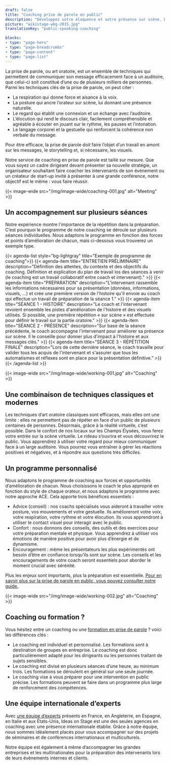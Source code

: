 ```yaml
---
draft: false
title: "Coaching prise de parole en public"
description: "Développez votre éloquence et votre présence sur scène. Devenez un leader charismatique."
picture: "wikistage-wbg-2015.jpg"
translationKey: "public-speaking-coaching"

blocks:
- type: "page-hero"
- type: "page-breadcrumbs"
- type: "page-content"
- type: "page-list"
---
```


La prise de parole, ou art oratoire, est un ensemble de techniques qui permettent de communiquer son message efficacement face à un auditoire, que celui-ci soit constitué d’une ou de plusieurs milliers de personnes. Parmi les techniques clés de la prise de parole, on peut citer :

* La respiration qui donne force et aisance à la voix.
* La posture qui ancre l’orateur sur scène, lui donnant une présence naturelle.
* Le regard qui établit une connexion et un échange avec l’auditoire.
* L’élocution qui rend le discours clair, facilement compréhensible et agréable à écouter en jouant sur le rythme, les pauses et l’intonation.
* Le langage corporel et la gestuelle qui renforcent la cohérence non verbale du message.

Pour être efficace, la prise de parole doit faire l’objet d’un travail en amont sur les messages, le storytelling et, si nécessaire, les visuels.

Notre service de coaching en prise de parole est taillé sur mesure. Que vous soyez un cadre dirigeant devant présenter sa nouvelle stratégie, un organisateur souhaitant faire coacher les intervenants de son événement ou un créateur de start-up invité à présenter à une grande conférence, notre objectif est le même : vous faire réussir.

{{< image-wide src="/img/image-wide/coaching-001.jpg" alt="Meeting" >}}

## Un accompagnement sur plusieurs séances

Notre expérience montre l’importance de la répétition dans la préparation. C’est pourquoi le programme de notre coaching se déroule sur plusieurs séances individuelles. Nous adaptons le programme en fonction des forces et points d’amélioration de chacun, mais ci-dessous vous trouverez un exemple type.

{{< agenda-list style="bg-lightgray" title="Exemple de programme de coaching">}}
    {{< agenda-item title="ENTRETIEN PRÉLIMINAIRE" description="Définition des attentes, du contexte et des objectifs du coaching. Définition et explication du plan de travail los des séances à venir (le coaching est un travail collaboratif entre coach et intervenant)." >}}
    {{< agenda-item title="PRÉPARATION" description="L'intervenant rassemble les informations nécessaires pour sa présentation (données, informations, visuels, …) et crée une première version de l'histoire qu'il envoie au coach qui effectue un travail de préparation de la séance 1." >}}
    {{< agenda-item title="SÉANCE 1 - HISTOIRE" description="Le coach et l'intervenant revoient ensemble les pistes d'amélioration de l'histoire et des visuels utilisés. Si possible, une première répétition « sur scène » est effectuée pour définir le travail sur la partie oratoire." >}}
    {{< agenda-item title="SÉANCE 2 - PRÉSENCE" description="Sur base de la séance précédente, le coach accompagne l'intervenant pour améliorer sa présence sur scène. Il le conseille pour donner plus d'impact à l'histoire et aux messages clés." >}}
    {{< agenda-item title="SÉANCE 3 - RÉPÉTITION FINALE" description="Lors de cette dernière séance, le coach travaille pour valider tous les acquis de l'intervenant et s'assurer que tous les automatismes et réflexes sont en place pour la présentation définitive." >}}
{{< /agenda-list >}}

{{< image-wide src="/img/image-wide/working-001.jpg" alt="Coaching" >}}

## Une combinaison de techniques classiques et modernes

Les techniques d’art oratoire classiques sont efficaces, mais elles ont une limite : elles ne permettent pas de répéter en face d’un public de plusieurs centaines de personnes. Désormais, grâce à la réalité virtuelle, c’est possible. Dans le confort de nos locaux sur les Champs Élysées, vous ferez votre entrée sur la scène virtuelle. Le rideau s’ouvrira et vous découvrirez le public. Vous apprendrez à utiliser votre regard pour mieux communiquer face à un large auditoire. Vous pourrez vous entraîner à gérer les réactions positives et négatives, et à répondre aux questions très difficiles.

## Un programme personnalisé

Nous adaptons le programme de coaching aux forces et opportunités d’amélioration de chacun. Nous choisissons le coach le plus approprié en fonction du style de chaque orateur, et nous adaptons le programme avec notre approche ACE. Cela apporte trois bénéfices essentiels :

* Advice (conseil) : nos coachs spécialisés vous aideront à travailler votre posture, vos mouvements et votre gestuelle. Ils amélioreront votre voix, votre respiration, votre rythme et votre élocution. Ils vous apprendront à utiliser le contact visuel pour interagir avec le public.
* Confort : nous donnons des conseils, des outils et des exercices pour votre préparation mentale et physique. Vous apprendrez à utiliser vos émotions de manière positive pour avoir plus d’énergie et de dynamisme.
* Encouragement : même les présentateurs les plus expérimentés ont besoin d’être en confiance lorsqu’ils sont sur scène. Les conseils et les encouragements de votre coach seront essentiels pour aborder le moment crucial avec sérénité.

Plus les enjeux sont importants, plus la préparation est essentielle. [Pour en savoir plus sur la prise de parole en public, vous pouvez consulter notre guide.](/fr/guide-ultime-prise-de-parole-en-public/)

{{< image-wide src="/img/image-wide/working-002.jpg" alt="Coaching" >}}

## Coaching ou formation ?

Vous hésitez entre un coaching ou une [formation en prise de parole](/fr/formations-prise-de-parole-en-public/) ? voici les différences clés :

- Le coaching est individuel et personnalisé. Les formations sont à destination de groupes en entreprise. Le coaching est donc particulièrement adapté pour les dirigeants ou les personnes traitant de sujets sensibles.
- Le coaching est divisé en plusieurs séances d’une heure, au minimum trois. Les formations se déroulent en général sur une seule journée.
- Le coaching vise à vous préparer pour une intervention en public précise. Les formations peuvent se faire dans un programme plus large de renforcement des compétences.

## Une équipe internationale d’experts

Avec [une équipe d’experts](/fr/equipe/) présents en France, en Angleterre, en Espagne, en Italie et aux États-Unis, Ideas on Stage est une des seules agences en coaching avec une présence internationale établie. Grâce à notre équipe, nous sommes idéalement placés pour vous accompagner sur des projets de séminaires et de conférences internationaux et multiculturels.

Notre équipe est également à même d’accompagner les grandes entreprises et les multinationales pour la préparation des intervenants lors de leurs évènements internes et clients.
